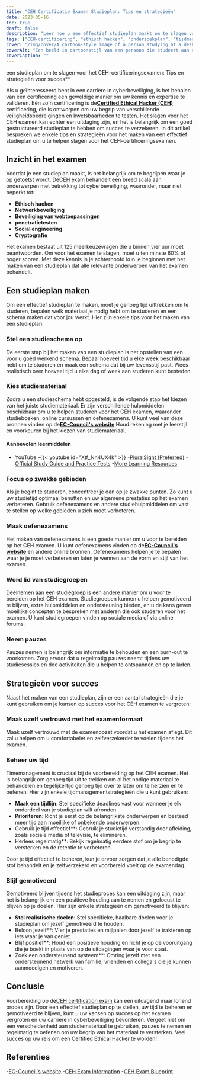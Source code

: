 ```yaml
---
title: "CEH Certificatie Examen Studieplan: Tips en strategieën"
date: 2023-05-16
toc: true
draft: false
description: "Leer hoe u een effectief studieplan maakt om te slagen voor het CEH-certificeringsexamen met tips en strategieën voor succes."
tags: ["CEH-certificering", "ethisch hacken", "onderzoekplan", "tijdmanagement", "examenvoorbereiding", "cyberbeveiliging", "motivatie", "studiematerialen", "oefenvragen", "beoordeling", "EC-Raad", "informatiebeveiliging", "professionele ontwikkeling", "IT-certificering", "loopbaanontwikkeling", "netwerkbeveiliging", "penetratietesten", "kwetsbaarheidsbeoordeling", "verzekeringsinformatie", "veiligheidscontrole"]
cover: "/img/cover/A_cartoon-style_image_of_a_person_studying_at_a_desk.png"
coverAlt: "Een beeld in cartoonstijl van een persoon die studeert aan een bureau met een laptop en verschillende boeken en notities, met het CEH-logo op de achtergrond."
coverCaption: ""
---
```

 een studieplan om te slagen voor het CEH-certificeringsexamen: Tips en strategieën voor succes**

Als u geïnteresseerd bent in een carrière in cyberbeveiliging, is het behalen van een certificering een geweldige manier om uw kennis en expertise te valideren. Eén zo'n certificering is de[**Certified Ethical Hacker (CEH)**](https://www.eccouncil.org/certified-ethical-hacker-training-and-certification/) certificering, die is ontworpen om uw begrip van verschillende veiligheidsbedreigingen en kwetsbaarheden te testen. Het slagen voor het CEH examen kan echter een uitdaging zijn, en het is belangrijk om een goed gestructureerd studieplan te hebben om succes te verzekeren. In dit artikel bespreken we enkele tips en strategieën voor het maken van een effectief studieplan om u te helpen slagen voor het CEH-certificeringsexamen.

## Inzicht in het examen

Voordat je een studieplan maakt, is het belangrijk om te begrijpen waar je op getoetst wordt. De[CEH exam](https://www.eccouncil.org/certified-ethical-hacker-training-and-certification/) behandelt een breed scala aan onderwerpen met betrekking tot cyberbeveiliging, waaronder, maar niet beperkt tot:

- **Ethisch hacken**
- **Netwerkbeveiliging**
- **Beveiliging van webtoepassingen**
- **penetratietesten**
- **Social engineering**
- **Cryptografie**

Het examen bestaat uit 125 meerkeuzevragen die u binnen vier uur moet beantwoorden. Om voor het examen te slagen, moet u ten minste 60% of hoger scoren. Met deze kennis in je achterhoofd kun je beginnen met het maken van een studieplan dat alle relevante onderwerpen van het examen behandelt.

## Een studieplan maken

Om een effectief studieplan te maken, moet je genoeg tijd uittrekken om te studeren, bepalen welk materiaal je nodig hebt om te studeren en een schema maken dat voor jou werkt. Hier zijn enkele tips voor het maken van een studieplan:

### Stel een studieschema op

De eerste stap bij het maken van een studieplan is het opstellen van een voor u goed werkend schema. Bepaal hoeveel tijd u elke week beschikbaar hebt om te studeren en maak een schema dat bij uw levensstijl past. Wees realistisch over hoeveel tijd u elke dag of week aan studeren kunt besteden.

### Kies studiemateriaal

Zodra u een studieschema hebt opgesteld, is de volgende stap het kiezen van het juiste studiemateriaal. Er zijn verschillende hulpmiddelen beschikbaar om u te helpen studeren voor het CEH examen, waaronder studieboeken, online cursussen en oefenexamens. U kunt veel van deze bronnen vinden op de[**EC-Council's website**](https://www.eccouncil.org/certified-ethical-hacker-training-and-certification/) Houd rekening met je leerstijl en voorkeuren bij het kiezen van studiemateriaal.

#### Aanbevolen leermiddelen
- YouTube
  -{{< youtube id="Xtf_Nn4UX4k" >}}
-[PluralSight (Preferred)](https://www.pluralsight.com/)
-[Official Study Guide and Practice Tests](https://amzn.to/42lr6pu)
-[More Learning Resources](https://simeononsecurity.ch/recommendations/learning_resources)

### Focus op zwakke gebieden

Als je begint te studeren, concentreer je dan op je zwakke punten. Zo kunt u uw studietijd optimaal benutten en uw algemene prestaties op het examen verbeteren. Gebruik oefenexamens en andere studiehulpmiddelen om vast te stellen op welke gebieden u zich moet verbeteren.

### Maak oefenexamens

Het maken van oefenexamens is een goede manier om u voor te bereiden op het CEH examen. U kunt oefenexamens vinden op de[**EC-Council's website**](https://www.eccouncil.org/certified-ethical-hacker-training-and-certification/) en andere online bronnen. Oefenexamens helpen je te bepalen waar je je moet verbeteren en laten je wennen aan de vorm en stijl van het examen.

### Word lid van studiegroepen

Deelnemen aan een studiegroep is een andere manier om u voor te bereiden op het CEH examen. Studiegroepen kunnen u helpen gemotiveerd te blijven, extra hulpmiddelen en ondersteuning bieden, en u de kans geven moeilijke concepten te bespreken met anderen die ook studeren voor het examen. U kunt studiegroepen vinden op sociale media of via online forums.

### Neem pauzes

Pauzes nemen is belangrijk om informatie te behouden en een burn-out te voorkomen. Zorg ervoor dat u regelmatig pauzes neemt tijdens uw studiesessies en doe activiteiten die u helpen te ontspannen en op te laden.

## Strategieën voor succes

Naast het maken van een studieplan, zijn er een aantal strategieën die je kunt gebruiken om je kansen op succes voor het CEH examen te vergroten:

### Maak uzelf vertrouwd met het examenformaat

Maak uzelf vertrouwd met de examenopzet voordat u het examen aflegt. Dit zal u helpen om u comfortabeler en zelfverzekerder te voelen tijdens het examen.

### Beheer uw tijd

Timemanagement is cruciaal bij de voorbereiding op het CEH examen. Het is belangrijk om genoeg tijd uit te trekken om al het nodige materiaal te behandelen en tegelijkertijd genoeg tijd over te laten om te herzien en te oefenen. Hier zijn enkele tijdmanagementstrategieën die u kunt gebruiken:

- **Maak een tijdlijn**: Stel specifieke deadlines vast voor wanneer je elk onderdeel van je studieplan wilt afronden.
- **Prioriteren**: Richt je eerst op de belangrijkste onderwerpen en besteed meer tijd aan moeilijke of onbekende onderwerpen.
- Gebruik je tijd effectief**: Gebruik je studietijd verstandig door afleiding, zoals sociale media of televisie, te elimineren.
- Herlees regelmatig**: Bekijk regelmatig eerdere stof om je begrip te versterken en de retentie te verbeteren.

Door je tijd effectief te beheren, kun je ervoor zorgen dat je alle benodigde stof behandelt en je zelfverzekerd en voorbereid voelt op de examendag.

### Blijf gemotiveerd

Gemotiveerd blijven tijdens het studieproces kan een uitdaging zijn, maar het is belangrijk om een positieve houding aan te nemen en gefocust te blijven op je doelen. Hier zijn enkele strategieën om gemotiveerd te blijven:

- **Stel realistische doelen**: Stel specifieke, haalbare doelen voor je studieplan om jezelf gemotiveerd te houden.
- Beloon jezelf**: Vier je prestaties en mijlpalen door jezelf te trakteren op iets waar je van geniet.
- Blijf positief**: Houd een positieve houding en richt je op de vooruitgang die je boekt in plaats van op de uitdagingen waar je voor staat.
- Zoek een ondersteunend systeem**: Omring jezelf met een ondersteunend netwerk van familie, vrienden en collega's die je kunnen aanmoedigen en motiveren.

## Conclusie

Voorbereiding op de[CEH certification exam](https://www.eccouncil.org/certified-ethical-hacker-training-and-certification/) kan een uitdagend maar lonend proces zijn. Door een effectief studieplan op te stellen, uw tijd te beheren en gemotiveerd te blijven, kunt u uw kansen op succes op het examen vergroten en uw carrière in cyberbeveiliging bevorderen. Vergeet niet om een verscheidenheid aan studiemateriaal te gebruiken, pauzes te nemen en regelmatig te oefenen om uw begrip van het materiaal te versterken. Veel succes op uw reis om een Certified Ethical Hacker te worden!

## Referenties

-[EC-Council's website](https://www.eccouncil.org/)
-[CEH Exam Information](https://www.eccouncil.org/programs/certified-ethical-hacker-ceh/)
-[CEH Exam Blueprint](https://cert.eccouncil.org/images/doc/CEH-Exam-Blueprint-v3.0.pdf)
